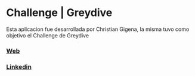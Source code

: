 # Challenge | Greydive
 
Esta aplicacion fue desarrollada por Christian Gigena, la misma tuvo como objetivo el Challenge de Greydive

### [Web](https://greydive-challenge.onrender.com/)
### [Linkedin](https://www.linkedin.com/in/gigena-christian/)
